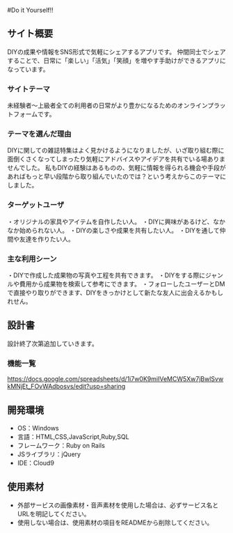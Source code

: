 
#Do it Yourself!!

## サイト概要
DIYの成果や情報をSNS形式で気軽にシェアするアプリです。
仲間同士でシェアすることで、日常に「楽しい」「活気」「笑顔」を増やす手助けができるアプリになっています。

### サイトテーマ
未経験者～上級者全ての利用者の日常がより豊かになるためのオンラインプラットフォームです。

### テーマを選んだ理由
DIYに関しての雑誌特集はよく見かけるようになりましたが、いざ取り組む際に面倒くさくなってしまったり気軽にアドバイスやアイデアを共有でいる場ありませんでした。
私もDIYの経験はあるものの、気軽に情報を得られる機会や手段があればもっと早い段階から取り組んでいたのでは？という考えからこのテーマにしました。

### ターゲットユーザ
・オリジナルの家具やアイテムを自作したい人。
・DIYに興味があるけど、なかなか始められない人。
・DIYの楽しさや成果を共有したい人。
・DIYを通して仲間や友達を作りたい人。

### 主な利用シーン
・DIYで作成した成果物の写真や工程を共有できます。
・DIYをする際にジャンルや費用から成果物を検索して参考にできます。
・フォローしたユーザーとDMで直接やり取りができます、DIYをきっかけとして新たな友人に出会えるかもしれせん。

## 設計書
設計終了次第追加していきます。

### 機能一覧
https://docs.google.com/spreadsheets/d/1i7w0K9miIVeMCW5Xw7jBwlSvwkMNjEt_FOvWAdbosvs/edit?usp=sharing

## 開発環境
- OS：Windows
- 言語：HTML,CSS,JavaScript,Ruby,SQL
- フレームワーク：Ruby on Rails
- JSライブラリ：jQuery
- IDE：Cloud9

## 使用素材
- 外部サービスの画像素材・音声素材を使用した場合は、必ずサービス名とURLを明記してください。
- 使用しない場合は、使用素材の項目をREADMEから削除してください。